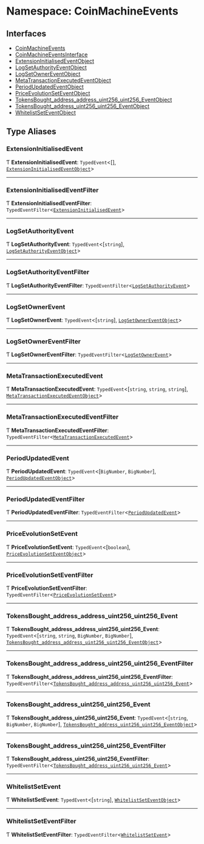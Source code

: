 # Namespace: CoinMachineEvents

## Interfaces

- [CoinMachineEvents](../interfaces/CoinMachineEvents.CoinMachineEvents.md)
- [CoinMachineEventsInterface](../interfaces/CoinMachineEvents.CoinMachineEventsInterface.md)
- [ExtensionInitialisedEventObject](../interfaces/CoinMachineEvents.ExtensionInitialisedEventObject.md)
- [LogSetAuthorityEventObject](../interfaces/CoinMachineEvents.LogSetAuthorityEventObject.md)
- [LogSetOwnerEventObject](../interfaces/CoinMachineEvents.LogSetOwnerEventObject.md)
- [MetaTransactionExecutedEventObject](../interfaces/CoinMachineEvents.MetaTransactionExecutedEventObject.md)
- [PeriodUpdatedEventObject](../interfaces/CoinMachineEvents.PeriodUpdatedEventObject.md)
- [PriceEvolutionSetEventObject](../interfaces/CoinMachineEvents.PriceEvolutionSetEventObject.md)
- [TokensBought\_address\_address\_uint256\_uint256\_EventObject](../interfaces/CoinMachineEvents.TokensBought_address_address_uint256_uint256_EventObject.md)
- [TokensBought\_address\_uint256\_uint256\_EventObject](../interfaces/CoinMachineEvents.TokensBought_address_uint256_uint256_EventObject.md)
- [WhitelistSetEventObject](../interfaces/CoinMachineEvents.WhitelistSetEventObject.md)

## Type Aliases

### ExtensionInitialisedEvent

Ƭ **ExtensionInitialisedEvent**: `TypedEvent`<[], [`ExtensionInitialisedEventObject`](../interfaces/CoinMachineEvents.ExtensionInitialisedEventObject.md)\>

___

### ExtensionInitialisedEventFilter

Ƭ **ExtensionInitialisedEventFilter**: `TypedEventFilter`<[`ExtensionInitialisedEvent`](CoinMachineEvents.md#extensioninitialisedevent)\>

___

### LogSetAuthorityEvent

Ƭ **LogSetAuthorityEvent**: `TypedEvent`<[`string`], [`LogSetAuthorityEventObject`](../interfaces/CoinMachineEvents.LogSetAuthorityEventObject.md)\>

___

### LogSetAuthorityEventFilter

Ƭ **LogSetAuthorityEventFilter**: `TypedEventFilter`<[`LogSetAuthorityEvent`](CoinMachineEvents.md#logsetauthorityevent)\>

___

### LogSetOwnerEvent

Ƭ **LogSetOwnerEvent**: `TypedEvent`<[`string`], [`LogSetOwnerEventObject`](../interfaces/CoinMachineEvents.LogSetOwnerEventObject.md)\>

___

### LogSetOwnerEventFilter

Ƭ **LogSetOwnerEventFilter**: `TypedEventFilter`<[`LogSetOwnerEvent`](CoinMachineEvents.md#logsetownerevent)\>

___

### MetaTransactionExecutedEvent

Ƭ **MetaTransactionExecutedEvent**: `TypedEvent`<[`string`, `string`, `string`], [`MetaTransactionExecutedEventObject`](../interfaces/CoinMachineEvents.MetaTransactionExecutedEventObject.md)\>

___

### MetaTransactionExecutedEventFilter

Ƭ **MetaTransactionExecutedEventFilter**: `TypedEventFilter`<[`MetaTransactionExecutedEvent`](CoinMachineEvents.md#metatransactionexecutedevent)\>

___

### PeriodUpdatedEvent

Ƭ **PeriodUpdatedEvent**: `TypedEvent`<[`BigNumber`, `BigNumber`], [`PeriodUpdatedEventObject`](../interfaces/CoinMachineEvents.PeriodUpdatedEventObject.md)\>

___

### PeriodUpdatedEventFilter

Ƭ **PeriodUpdatedEventFilter**: `TypedEventFilter`<[`PeriodUpdatedEvent`](CoinMachineEvents.md#periodupdatedevent)\>

___

### PriceEvolutionSetEvent

Ƭ **PriceEvolutionSetEvent**: `TypedEvent`<[`boolean`], [`PriceEvolutionSetEventObject`](../interfaces/CoinMachineEvents.PriceEvolutionSetEventObject.md)\>

___

### PriceEvolutionSetEventFilter

Ƭ **PriceEvolutionSetEventFilter**: `TypedEventFilter`<[`PriceEvolutionSetEvent`](CoinMachineEvents.md#priceevolutionsetevent)\>

___

### TokensBought\_address\_address\_uint256\_uint256\_Event

Ƭ **TokensBought\_address\_address\_uint256\_uint256\_Event**: `TypedEvent`<[`string`, `string`, `BigNumber`, `BigNumber`], [`TokensBought_address_address_uint256_uint256_EventObject`](../interfaces/CoinMachineEvents.TokensBought_address_address_uint256_uint256_EventObject.md)\>

___

### TokensBought\_address\_address\_uint256\_uint256\_EventFilter

Ƭ **TokensBought\_address\_address\_uint256\_uint256\_EventFilter**: `TypedEventFilter`<[`TokensBought_address_address_uint256_uint256_Event`](CoinMachineEvents.md#tokensbought_address_address_uint256_uint256_event)\>

___

### TokensBought\_address\_uint256\_uint256\_Event

Ƭ **TokensBought\_address\_uint256\_uint256\_Event**: `TypedEvent`<[`string`, `BigNumber`, `BigNumber`], [`TokensBought_address_uint256_uint256_EventObject`](../interfaces/CoinMachineEvents.TokensBought_address_uint256_uint256_EventObject.md)\>

___

### TokensBought\_address\_uint256\_uint256\_EventFilter

Ƭ **TokensBought\_address\_uint256\_uint256\_EventFilter**: `TypedEventFilter`<[`TokensBought_address_uint256_uint256_Event`](CoinMachineEvents.md#tokensbought_address_uint256_uint256_event)\>

___

### WhitelistSetEvent

Ƭ **WhitelistSetEvent**: `TypedEvent`<[`string`], [`WhitelistSetEventObject`](../interfaces/CoinMachineEvents.WhitelistSetEventObject.md)\>

___

### WhitelistSetEventFilter

Ƭ **WhitelistSetEventFilter**: `TypedEventFilter`<[`WhitelistSetEvent`](CoinMachineEvents.md#whitelistsetevent)\>
